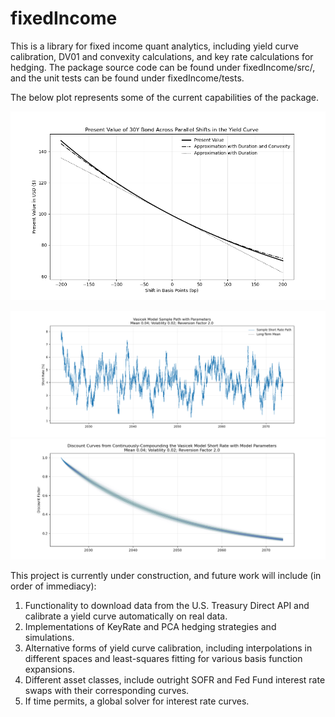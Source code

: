 # fixedIncome
This is a library for fixed income quant analytics, including yield curve calibration, DV01 and convexity calculations, and key rate calculations for hedging. The package source code can be found under fixedIncome/src/, and the unit tests can be found under fixedIncome/tests. 

The below plot represents some of the current capabilities of the package. 

![Thirty Year Bond PV](https://github.com/aflapan/fixedIncome/blob/master/docs/images/thrity_year_pv.png)

![Vasicek Short Rate Sample PAth](https://github.com/aflapan/fixedIncome/blob/master/docs/images/Vasicek_Short_Rate.png)
![Vasicek Short Rate Sample PAth](https://github.com/aflapan/fixedIncome/blob/master/docs/images/Vasicek_Discount_Curves.png)


This project is currently under construction, and future work will include (in order of immediacy):

1. Functionality to download data from the U.S. Treasury Direct API and calibrate a yield curve automatically on real data.
2. Implementations of KeyRate and PCA hedging strategies and simulations. 
3. Alternative forms of yield curve calibration, including interpolations in different spaces and least-squares fitting for various basis function expansions.
4. Different asset classes, include outright SOFR and Fed Fund interest rate swaps with their corresponding curves. 
5. If time permits, a global solver for interest rate curves.
